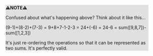 <div style="margin:2em; background-color: #e0e0e0;">

<strong>⚠️NOTE️️️⚠️</strong>

Confused about what's happening above? Think about it like this...

(9-1)+(8-2)+(7-3) = 9+8+7-1-2-3 = 24+(-6) = 24-6 = sum([9,8,7])-sum([1,2,3])

It's just re-ordering the operations so that it can be represented as two sums. It's perfectly valid.
</div>

